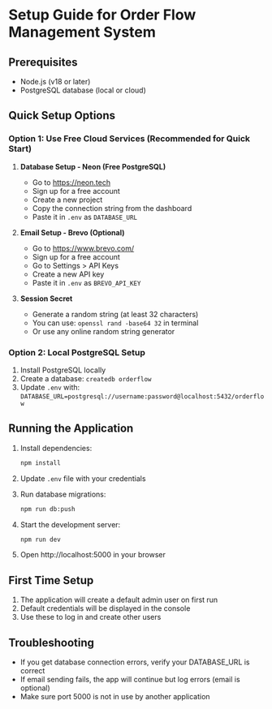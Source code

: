 # Setup Guide for Order Flow Management System

## Prerequisites

- Node.js (v18 or later)
- PostgreSQL database (local or cloud)

## Quick Setup Options

### Option 1: Use Free Cloud Services (Recommended for Quick Start)

1. **Database Setup - Neon (Free PostgreSQL)**

   - Go to https://neon.tech
   - Sign up for a free account
   - Create a new project
   - Copy the connection string from the dashboard
   - Paste it in `.env` as `DATABASE_URL`

2. **Email Setup - Brevo (Optional)**

   - Go to https://www.brevo.com/
   - Sign up for a free account
   - Go to Settings > API Keys
   - Create a new API key
   - Paste it in `.env` as `BREVO_API_KEY`

3. **Session Secret**
   - Generate a random string (at least 32 characters)
   - You can use: `openssl rand -base64 32` in terminal
   - Or use any online random string generator

### Option 2: Local PostgreSQL Setup

1. Install PostgreSQL locally
2. Create a database: `createdb orderflow`
3. Update `.env` with: `DATABASE_URL=postgresql://username:password@localhost:5432/orderflow`

## Running the Application

1. Install dependencies:

   ```bash
   npm install
   ```

2. Update `.env` file with your credentials

3. Run database migrations:

   ```bash
   npm run db:push
   ```

4. Start the development server:

   ```bash
   npm run dev
   ```

5. Open http://localhost:5000 in your browser

## First Time Setup

1. The application will create a default admin user on first run
2. Default credentials will be displayed in the console
3. Use these to log in and create other users

## Troubleshooting

- If you get database connection errors, verify your DATABASE_URL is correct
- If email sending fails, the app will continue but log errors (email is optional)
- Make sure port 5000 is not in use by another application
